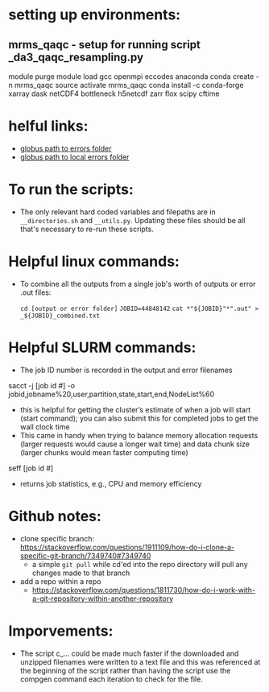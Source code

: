 # setting up environments:
## mrms_qaqc - setup for running script _da3_qaqc_resampling.py
module purge
module load gcc openmpi eccodes anaconda
conda create -n mrms_qaqc
source activate mrms_qaqc
conda install -c conda-forge xarray dask netCDF4 bottleneck h5netcdf zarr flox scipy cftime

# helful links:
- [globus path to errors folder](https://app.globus.org/file-manager?origin_id=c4d80096-7612-11e7-8b5e-22000b9923ef&origin_path=%2F%7E%2Fproject%2Fquinnlab%2Fdcl3nd%2Fnorfolk%2Fhighres-radar-rainfall-processing%2Fscripts%2Fhpc%2F_script_errors%2F)
- [globus path to local errors folder](https://app.globus.org/file-manager?destination_id=d6980688-1d51-11ec-a47a-a50ad076c282&destination_path=%2FD%2FDropbox%2F_GradSchool%2F_norfolk%2Fhighres-radar-rainfall-processing%2Fscripts%2Fhpc%2F_script_errors%2F)

# To run the scripts:
- The only relevant hard coded variables and filepaths are in `__directories.sh` and `__utils.py`. Updating these files should be all that's necessary to re-run these scripts.

# Helpful linux commands:
- To combine all the outputs from a single job's worth of outputs or error .out files:
    
    `cd [output or error folder]`
    `JOBID=44848142`
    `cat *"${JOBID}"*".out" > _${JOBID}_combined.txt`

# Helpful SLURM commands:
- The job ID number is recorded in the output and error filenames

sacct -j [job id #] -o jobid,jobname%20,user,partition,state,start,end,NodeList%60
- this is helpful for getting the cluster’s estimate of when a job will start (start command); you can also submit this for completed jobs to get the wall clock time
- This came in handy when trying to balance memory allocation requests (larger requests would cause a longer wait time) and data chunk size (larger chunks would mean faster computing time)

seff [job id #]
- returns job statistics, e.g., CPU and memory efficiency

# Github notes:
- clone specific branch: https://stackoverflow.com/questions/1911109/how-do-i-clone-a-specific-git-branch/7349740#7349740
    - a simple `git pull` while cd'ed into the repo directory will pull any changes made to that branch
- add a repo within a repo
    - https://stackoverflow.com/questions/1811730/how-do-i-work-with-a-git-repository-within-another-repository

# Imporvements:
- The script c_... could be made much faster if the downloaded and unzipped filenames were written to a text file and this was referenced at the beginning of the script rather than having the script use the compgen command each iteration to check for the file.